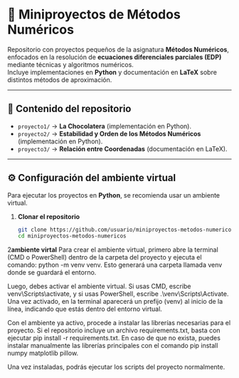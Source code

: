 # 📘 Miniproyectos de Métodos Numéricos

Repositorio con proyectos pequeños de la asignatura **Métodos Numéricos**, enfocados en la resolución de **ecuaciones diferenciales parciales (EDP)** mediante técnicas y algoritmos numéricos.  
Incluye implementaciones en **Python** y documentación en **LaTeX** sobre distintos métodos de aproximación.

---

## 📂 Contenido del repositorio

- `proyecto1/` → **La Chocolatera** (implementación en Python).  
- `proyecto2/` → **Estabilidad y Orden de los Métodos Numéricos** (implementación en Python).  
- `proyecto3/` → **Relación entre Coordenadas** (documentación en LaTeX).  


---

## ⚙️ Configuración del ambiente virtual

Para ejecutar los proyectos en **Python**, se recomienda usar un ambiente virtual.

1. **Clonar el repositorio**
   ```bash
   git clone https://github.com/usuario/miniproyectos-metodos-numericos.git
   cd miniproyectos-metodos-numericos
2**ambiente virtal**
Para crear el ambiente virtual, primero abre la terminal (CMD o PowerShell) dentro de la carpeta del proyecto y ejecuta el comando:
python -m venv venv.
Esto generará una carpeta llamada venv donde se guardará el entorno.

Luego, debes activar el ambiente virtual. Si usas CMD, escribe venv\Scripts\activate, y si usas PowerShell, escribe .\venv\Scripts\Activate. Una vez activado, en la terminal aparecerá un prefijo (venv) al inicio de la línea, indicando que estás dentro del entorno virtual.

Con el ambiente ya activo, procede a instalar las librerías necesarias para el proyecto. Si el repositorio incluye un archivo requirements.txt, basta con ejecutar pip install -r requirements.txt. En caso de que no exista, puedes instalar manualmente las librerías principales con el comando pip install numpy matplotlib pillow.

Una vez instaladas, podrás ejecutar los scripts del proyecto normalmente.
